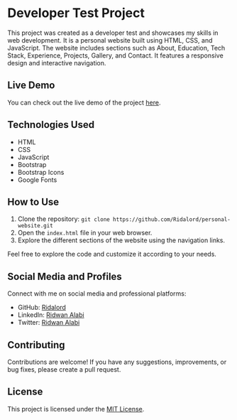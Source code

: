 # Developer Test Project

This project was created as a developer test and showcases my skills in web development. It is a personal website built using HTML, CSS, and JavaScript. The website includes sections such as About, Education, Tech Stack, Experience, Projects, Gallery, and Contact. It features a responsive design and interactive navigation.

## Live Demo

You can check out the live demo of the project [here](https://ridalord.github.io/personal-website/).

## Technologies Used

- HTML
- CSS
- JavaScript
- Bootstrap
- Bootstrap Icons
- Google Fonts

## How to Use

1. Clone the repository: `git clone https://github.com/Ridalord/personal-website.git`
2. Open the `index.html` file in your web browser.
3. Explore the different sections of the website using the navigation links.

Feel free to explore the code and customize it according to your needs.

## Social Media and Profiles

Connect with me on social media and professional platforms:

- GitHub: [Ridalord](https://github.com/Ridalord)
- LinkedIn: [Ridwan Alabi](https://linkedin.com/in/ridwan-alabi-069317246/)
- Twitter: [Ridwan Alabi](https://twitter.com/Alabyseun)

## Contributing

Contributions are welcome! If you have any suggestions, improvements, or bug fixes, please create a pull request.

## License

This project is licensed under the [MIT License](LICENSE).
